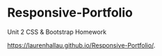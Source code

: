 # Responsive-Portfolio
Unit 2 CSS &amp; Bootstrap Homework

https://laurenhallau.github.io/Responsive-Portfolio/.
